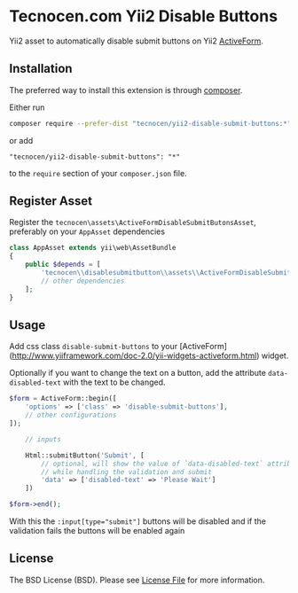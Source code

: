 Tecnocen.com Yii2 Disable Buttons
=========================



Yii2 asset to automatically disable submit buttons on Yii2 [ActiveForm](http://www.yiiframework.com/doc-2.0/yii-widgets-activeform.html).

## Installation

The preferred way to install this extension is through [composer](http://getcomposer.org/download/).

Either run

```bash
composer require --prefer-dist "tecnocen/yii2-disable-submit-buttons:*"
```

or add

```
"tecnocen/yii2-disable-submit-buttons": "*"
```

to the `require` section of your `composer.json` file.

## Register Asset

Register the `tecnocen\assets\ActiveFormDisableSubmitButonsAsset`, preferably on your `AppAsset` dependencies

```php
class AppAsset extends yii\web\AssetBundle
{
    public $depends = [
        'tecnocen\\disablesubmitbutton\\assets\\ActiveFormDisableSubmitButtonsAsset',
        // other dependencies
    ];
}
```

## Usage

Add css class `disable-submit-buttons` to your [ActiveForm]
(http://www.yiiframework.com/doc-2.0/yii-widgets-activeform.html) widget.

Optionally if you want to change the text on a button, add the attribute
`data-disabled-text` with the text to be changed.

```php
$form = ActiveForm::begin([
    'options' => ['class' => 'disable-submit-buttons'],
    // other configurations
]);

    // inputs

    Html::submitButton('Submit', [
        // optional, will show the value of `data-disabled-text` attribute
        // while handling the validation and submit
        'data' => ['disabled-text' => 'Please Wait']
    ])

$form->end();
```

With this the `:input[type="submit"]` buttons will be disabled and if the
validation fails the buttons will be enabled again

## License

The BSD License (BSD). Please see [License File](LICENSE.md) for more information.
